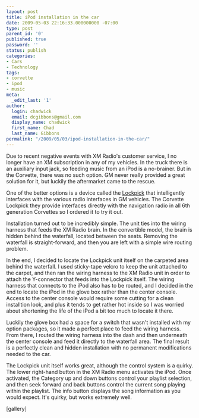 ```yaml
---
layout: post
title: iPod installation in the car
date: 2009-05-03 22:16:33.000000000 -07:00
type: post
parent_id: '0'
published: true
password: ''
status: publish
categories:
- Cars
- Technology
tags:
- corvette
- ipod
- music
meta:
  _edit_last: '1'
author:
  login: chadwick
  email: dcgibbons@gmail.com
  display_name: chadwick
  first_name: Chad
  last_name: Gibbons
permalink: "/2009/05/03/ipod-installation-in-the-car/"
---
```

Due to recent negative events with XM Radio's customer service, I no longer have an XM subscription in any of my vehicles. In the truck there is an auxiliary input jack, so feeding music from an iPod is a no-brainer. But in the Corvette, there was no such option. GM never really provided a great solution for it, but luckily the aftermarket came to the rescue.

One of the better options is a device called the [Lockpick](http://www.coastaletech.com/CORVETTEIPOD.htm) that intelligently interfaces with the various radio interfaces in GM vehicles. The Corvette Lockpick they provide interfaces directly with the navigation radio in all 6th generation Corvettes so I ordered it to try it out.

Installation turned out to be incredibly simple. The unit ties into the wiring harness that feeds the XM Radio brain. In the convertible model, the brain is hidden behind the waterfall, located between the seats. Removing the waterfall is straight-forward, and then you are left with a simple wire routing problem.

In the end, I decided to locate the Lockpick unit itself on the carpeted area behind the waterfall. I used sticky-tape velcro to keep the unit attached to the carpet, and then ran the wiring harness to the XM Radio unit in order to attach the Y-connector that feeds into the Lockpick itself. The wiring harness that connects to the iPod also has to be routed, and I decided in the end to locate the iPod in the glove box rather than the center console. Access to the center console would require some cutting for a clean installtion look, and plus it tends to get rather hot inside so I was worried about shortening the life of the iPod a bit too much to locate it there.

Luckily the glove box had a space for a switch that wasn't installed with my option packages, so it made a perfect place to feed the wiring harness. From there, I routed the wiring harness into the dash and then underneath the center console and feed it directly to the waterfall area. The final result is a perfectly clean and hidden installation with no permanent modifications needed to the car.

The Lockpick unit itself works great, although the control system is a quirky. The lower right-hand button in the XM Radio menu activates the iPod. Once activated, the Category up and down buttons control your playlist selection, and then seek forward and back buttons control the current song playing within the playlist. The info button displays the song information as you would expect. It's quirky, but works extremely well.

[gallery]

